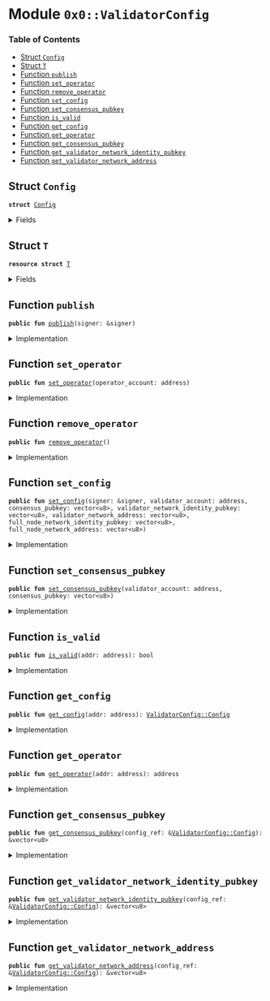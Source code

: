 
<a name="0x0_ValidatorConfig"></a>

# Module `0x0::ValidatorConfig`

### Table of Contents

-  [Struct `Config`](#0x0_ValidatorConfig_Config)
-  [Struct `T`](#0x0_ValidatorConfig_T)
-  [Function `publish`](#0x0_ValidatorConfig_publish)
-  [Function `set_operator`](#0x0_ValidatorConfig_set_operator)
-  [Function `remove_operator`](#0x0_ValidatorConfig_remove_operator)
-  [Function `set_config`](#0x0_ValidatorConfig_set_config)
-  [Function `set_consensus_pubkey`](#0x0_ValidatorConfig_set_consensus_pubkey)
-  [Function `is_valid`](#0x0_ValidatorConfig_is_valid)
-  [Function `get_config`](#0x0_ValidatorConfig_get_config)
-  [Function `get_operator`](#0x0_ValidatorConfig_get_operator)
-  [Function `get_consensus_pubkey`](#0x0_ValidatorConfig_get_consensus_pubkey)
-  [Function `get_validator_network_identity_pubkey`](#0x0_ValidatorConfig_get_validator_network_identity_pubkey)
-  [Function `get_validator_network_address`](#0x0_ValidatorConfig_get_validator_network_address)



<a name="0x0_ValidatorConfig_Config"></a>

## Struct `Config`



<pre><code><b>struct</b> <a href="#0x0_ValidatorConfig_Config">Config</a>
</code></pre>



<details>
<summary>Fields</summary>


<dl>
<dt>

<code>consensus_pubkey: vector&lt;u8&gt;</code>
</dt>
<dd>

</dd>
<dt>

<code>validator_network_identity_pubkey: vector&lt;u8&gt;</code>
</dt>
<dd>

</dd>
<dt>

<code>validator_network_address: vector&lt;u8&gt;</code>
</dt>
<dd>

</dd>
<dt>

<code>full_node_network_identity_pubkey: vector&lt;u8&gt;</code>
</dt>
<dd>

</dd>
<dt>

<code>full_node_network_address: vector&lt;u8&gt;</code>
</dt>
<dd>

</dd>
</dl>


</details>

<a name="0x0_ValidatorConfig_T"></a>

## Struct `T`



<pre><code><b>resource</b> <b>struct</b> <a href="#0x0_ValidatorConfig_T">T</a>
</code></pre>



<details>
<summary>Fields</summary>


<dl>
<dt>

<code>config: <a href="Option.md#0x0_Option_T">Option::T</a>&lt;<a href="#0x0_ValidatorConfig_Config">ValidatorConfig::Config</a>&gt;</code>
</dt>
<dd>

</dd>
<dt>

<code>operator_account: <a href="Option.md#0x0_Option_T">Option::T</a>&lt;address&gt;</code>
</dt>
<dd>

</dd>
</dl>


</details>

<a name="0x0_ValidatorConfig_publish"></a>

## Function `publish`



<pre><code><b>public</b> <b>fun</b> <a href="#0x0_ValidatorConfig_publish">publish</a>(signer: &signer)
</code></pre>



<details>
<summary>Implementation</summary>


<pre><code><b>public</b> <b>fun</b> <a href="#0x0_ValidatorConfig_publish">publish</a>(signer: &signer) {
    Transaction::assert(Transaction::sender() == 0xA550C18, 1101);
    move_to(signer, <a href="#0x0_ValidatorConfig_T">T</a> {
        config: <a href="Option.md#0x0_Option_none">Option::none</a>(),
        operator_account: <a href="Option.md#0x0_Option_none">Option::none</a>(),
    });
}
</code></pre>



</details>

<a name="0x0_ValidatorConfig_set_operator"></a>

## Function `set_operator`



<pre><code><b>public</b> <b>fun</b> <a href="#0x0_ValidatorConfig_set_operator">set_operator</a>(operator_account: address)
</code></pre>



<details>
<summary>Implementation</summary>


<pre><code><b>public</b> <b>fun</b> <a href="#0x0_ValidatorConfig_set_operator">set_operator</a>(operator_account: address) <b>acquires</b> <a href="#0x0_ValidatorConfig_T">T</a> {
    (borrow_global_mut&lt;<a href="#0x0_ValidatorConfig_T">T</a>&gt;(Transaction::sender())).operator_account = <a href="Option.md#0x0_Option_some">Option::some</a>(operator_account);
}
</code></pre>



</details>

<a name="0x0_ValidatorConfig_remove_operator"></a>

## Function `remove_operator`



<pre><code><b>public</b> <b>fun</b> <a href="#0x0_ValidatorConfig_remove_operator">remove_operator</a>()
</code></pre>



<details>
<summary>Implementation</summary>


<pre><code><b>public</b> <b>fun</b> <a href="#0x0_ValidatorConfig_remove_operator">remove_operator</a>() <b>acquires</b> <a href="#0x0_ValidatorConfig_T">T</a> {
    // <a href="#0x0_ValidatorConfig_Config">Config</a> field remains set
    (borrow_global_mut&lt;<a href="#0x0_ValidatorConfig_T">T</a>&gt;(Transaction::sender())).operator_account = <a href="Option.md#0x0_Option_none">Option::none</a>();
}
</code></pre>



</details>

<a name="0x0_ValidatorConfig_set_config"></a>

## Function `set_config`



<pre><code><b>public</b> <b>fun</b> <a href="#0x0_ValidatorConfig_set_config">set_config</a>(signer: &signer, validator_account: address, consensus_pubkey: vector&lt;u8&gt;, validator_network_identity_pubkey: vector&lt;u8&gt;, validator_network_address: vector&lt;u8&gt;, full_node_network_identity_pubkey: vector&lt;u8&gt;, full_node_network_address: vector&lt;u8&gt;)
</code></pre>



<details>
<summary>Implementation</summary>


<pre><code><b>public</b> <b>fun</b> <a href="#0x0_ValidatorConfig_set_config">set_config</a>(
    signer: &signer,
    validator_account: address,
    consensus_pubkey: vector&lt;u8&gt;,
    validator_network_identity_pubkey: vector&lt;u8&gt;,
    validator_network_address: vector&lt;u8&gt;,
    full_node_network_identity_pubkey: vector&lt;u8&gt;,
    full_node_network_address: vector&lt;u8&gt;,
) <b>acquires</b> <a href="#0x0_ValidatorConfig_T">T</a> {
    Transaction::assert(<a href="Signer.md#0x0_Signer_address_of">Signer::address_of</a>(signer) ==
                        <a href="#0x0_ValidatorConfig_get_operator">get_operator</a>(validator_account), 1101);
    // TODO(valerini): verify the validity of new_config.consensus_pubkey and
    // the proof of posession
    <b>let</b> t_ref = borrow_global_mut&lt;<a href="#0x0_ValidatorConfig_T">T</a>&gt;(validator_account);
    t_ref.config = <a href="Option.md#0x0_Option_some">Option::some</a>(<a href="#0x0_ValidatorConfig_Config">Config</a> {
        consensus_pubkey,
        validator_network_identity_pubkey,
        validator_network_address,
        full_node_network_identity_pubkey,
        full_node_network_address,
    });
}
</code></pre>



</details>

<a name="0x0_ValidatorConfig_set_consensus_pubkey"></a>

## Function `set_consensus_pubkey`



<pre><code><b>public</b> <b>fun</b> <a href="#0x0_ValidatorConfig_set_consensus_pubkey">set_consensus_pubkey</a>(validator_account: address, consensus_pubkey: vector&lt;u8&gt;)
</code></pre>



<details>
<summary>Implementation</summary>


<pre><code><b>public</b> <b>fun</b> <a href="#0x0_ValidatorConfig_set_consensus_pubkey">set_consensus_pubkey</a>(
    validator_account: address,
    consensus_pubkey: vector&lt;u8&gt;,
) <b>acquires</b> <a href="#0x0_ValidatorConfig_T">T</a> {
    Transaction::assert(Transaction::sender() ==
                        <a href="#0x0_ValidatorConfig_get_operator">get_operator</a>(validator_account), 1101);
    <b>let</b> t_config_ref = <a href="Option.md#0x0_Option_borrow_mut">Option::borrow_mut</a>(&<b>mut</b> borrow_global_mut&lt;<a href="#0x0_ValidatorConfig_T">T</a>&gt;(validator_account).config);
    t_config_ref.consensus_pubkey = consensus_pubkey;
}
</code></pre>



</details>

<a name="0x0_ValidatorConfig_is_valid"></a>

## Function `is_valid`



<pre><code><b>public</b> <b>fun</b> <a href="#0x0_ValidatorConfig_is_valid">is_valid</a>(addr: address): bool
</code></pre>



<details>
<summary>Implementation</summary>


<pre><code><b>public</b> <b>fun</b> <a href="#0x0_ValidatorConfig_is_valid">is_valid</a>(addr: address): bool <b>acquires</b> <a href="#0x0_ValidatorConfig_T">T</a> {
    exists&lt;<a href="#0x0_ValidatorConfig_T">T</a>&gt;(addr) && <a href="Option.md#0x0_Option_is_some">Option::is_some</a>(&borrow_global&lt;<a href="#0x0_ValidatorConfig_T">T</a>&gt;(addr).config)
}
</code></pre>



</details>

<a name="0x0_ValidatorConfig_get_config"></a>

## Function `get_config`



<pre><code><b>public</b> <b>fun</b> <a href="#0x0_ValidatorConfig_get_config">get_config</a>(addr: address): <a href="#0x0_ValidatorConfig_Config">ValidatorConfig::Config</a>
</code></pre>



<details>
<summary>Implementation</summary>


<pre><code><b>public</b> <b>fun</b> <a href="#0x0_ValidatorConfig_get_config">get_config</a>(addr: address): <a href="#0x0_ValidatorConfig_Config">Config</a> <b>acquires</b> <a href="#0x0_ValidatorConfig_T">T</a> {
    Transaction::assert(exists&lt;<a href="#0x0_ValidatorConfig_T">T</a>&gt;(addr), 1106);
    <b>let</b> config = &borrow_global&lt;<a href="#0x0_ValidatorConfig_T">T</a>&gt;(addr).config;
    *<a href="Option.md#0x0_Option_borrow">Option::borrow</a>(config)
}
</code></pre>



</details>

<a name="0x0_ValidatorConfig_get_operator"></a>

## Function `get_operator`



<pre><code><b>public</b> <b>fun</b> <a href="#0x0_ValidatorConfig_get_operator">get_operator</a>(addr: address): address
</code></pre>



<details>
<summary>Implementation</summary>


<pre><code><b>public</b> <b>fun</b> <a href="#0x0_ValidatorConfig_get_operator">get_operator</a>(addr: address): address <b>acquires</b> <a href="#0x0_ValidatorConfig_T">T</a> {
    Transaction::assert(exists&lt;<a href="#0x0_ValidatorConfig_T">T</a>&gt;(addr), 1106);
    <b>let</b> t_ref = borrow_global&lt;<a href="#0x0_ValidatorConfig_T">T</a>&gt;(addr);
    *<a href="Option.md#0x0_Option_borrow_with_default">Option::borrow_with_default</a>(&t_ref.operator_account, &addr)
}
</code></pre>



</details>

<a name="0x0_ValidatorConfig_get_consensus_pubkey"></a>

## Function `get_consensus_pubkey`



<pre><code><b>public</b> <b>fun</b> <a href="#0x0_ValidatorConfig_get_consensus_pubkey">get_consensus_pubkey</a>(config_ref: &<a href="#0x0_ValidatorConfig_Config">ValidatorConfig::Config</a>): &vector&lt;u8&gt;
</code></pre>



<details>
<summary>Implementation</summary>


<pre><code><b>public</b> <b>fun</b> <a href="#0x0_ValidatorConfig_get_consensus_pubkey">get_consensus_pubkey</a>(config_ref: &<a href="#0x0_ValidatorConfig_Config">Config</a>): &vector&lt;u8&gt; {
    &config_ref.consensus_pubkey
}
</code></pre>



</details>

<a name="0x0_ValidatorConfig_get_validator_network_identity_pubkey"></a>

## Function `get_validator_network_identity_pubkey`



<pre><code><b>public</b> <b>fun</b> <a href="#0x0_ValidatorConfig_get_validator_network_identity_pubkey">get_validator_network_identity_pubkey</a>(config_ref: &<a href="#0x0_ValidatorConfig_Config">ValidatorConfig::Config</a>): &vector&lt;u8&gt;
</code></pre>



<details>
<summary>Implementation</summary>


<pre><code><b>public</b> <b>fun</b> <a href="#0x0_ValidatorConfig_get_validator_network_identity_pubkey">get_validator_network_identity_pubkey</a>(config_ref: &<a href="#0x0_ValidatorConfig_Config">Config</a>): &vector&lt;u8&gt; {
    &config_ref.validator_network_identity_pubkey
}
</code></pre>



</details>

<a name="0x0_ValidatorConfig_get_validator_network_address"></a>

## Function `get_validator_network_address`



<pre><code><b>public</b> <b>fun</b> <a href="#0x0_ValidatorConfig_get_validator_network_address">get_validator_network_address</a>(config_ref: &<a href="#0x0_ValidatorConfig_Config">ValidatorConfig::Config</a>): &vector&lt;u8&gt;
</code></pre>



<details>
<summary>Implementation</summary>


<pre><code><b>public</b> <b>fun</b> <a href="#0x0_ValidatorConfig_get_validator_network_address">get_validator_network_address</a>(config_ref: &<a href="#0x0_ValidatorConfig_Config">Config</a>): &vector&lt;u8&gt; {
    &config_ref.validator_network_address
}
</code></pre>



</details>
